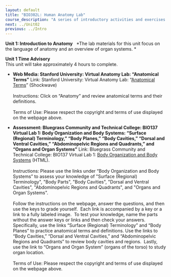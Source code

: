 ```yaml
---
layout: default
title: "BIO302L: Human Anatomy Lab"
course_description: "A series of introductory activities and exercises that explore human anatomy. Lab topics include: anatomical terms, histology, bones, muscles, eye and ear anatomy, respiratory system anatomy, and various dissections including the brain, heart, urinary system, reproductive system, and digestive system."
next: ../Unit02
previous: ../Intro
---
```

**Unit 1: Introduction to Anatomy** <span id="1"></span> 
*The lab materials for this unit focus on the language of anatomy and an
overview of organ systems. *

**Unit 1 Time Advisory**  
This unit will take approximately 4 hours to complete.

-   **Web Media: Stanford University: Virtual Anatomy Lab: “Anatomical
    Terms”**
    Link: Stanford University: Virtual Anatomy Lab: “[Anatomical
    Terms](http://virtuallabs.stanford.edu/demo/)” (Shockwave)  
        
     Instructions: Click on “Anatomy” and review anatomical terms and
    their definitions.  
        
     Terms of Use: Please respect the copyright and terms of use
    displayed on the webpage above.

-   **Assessment: Bluegrass Community and Technical College: BIO137
    Virtual Lab 1: Body Organization and Body Systems: “Surface
    (Regional) Terminology,” “Body Planes,” “Body Cavities,” “Dorsal and
    Ventral Cavities,” “Abdominopelvic Regions and Quadrants,” and
    “Organs and Organ Systems”**
    Link: Bluegrass Community and Technical College: BIO137 Virtual Lab
    1: [Body Organization and Body
    Systems](http://district.bluegrass.kctcs.edu/rmccane0001/shared_files/bio137website/BIO137/137Lab1/Lab1.html) (HTML).  
        
     Instructions: Please use the links under “Body Organization and
    Body Systems” to assess your knowledge of "Surface (Regional)
    Terminology", "Body Parts", "Body Cavities", "Dorsal and Ventral
    Cavities", "Abdominopelvic Regions and Quadrants", and "Organs and
    Organ Systems".   
        
     Follow the instructions on the webpage, answer the questions, and
    then use the keys to grade yourself.  Each link is accompanied by a
    key or a link to a fully labeled image.  To test your knowledge,
    name the parts without the answer keys or links and then check your
    answers.  Specifically, use the links “Surface (Regional)
    Terminology” and “Body Planes” to practice anatomical terms and
    definitions. Use the links to “Body Cavities,” “Dorsal and Ventral
    Cavities,” and “Abdominopelvic Regions and Quadrants” to review body
    cavities and regions.  Lastly, use the link to “Organs and Organ
    System” (organs of the torso) to study organ location.  
        
     Terms of Use: Please respect the copyright and terms of use
    displayed on the webpage above.  
      


